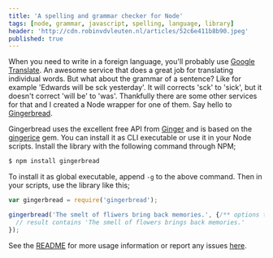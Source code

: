 ```yaml
---
title: 'A spelling and grammar checker for Node'
tags: [node, grammar, javascript, spelling, language, library]
header: 'http://cdn.robinvdvleuten.nl/articles/52c6e411b8b90.jpeg'
published: true
---
```


When you need to write in a foreign language, you'll probably use [Google Translate][1]. An awesome service that does a great job for translating individual words. But what about the grammar of a sentence? Like for example 'Edwards will be sck yesterday'. It will corrects 'sck' to 'sick', but it doesn't correct 'will be' to 'was'.
Thankfully there are some other services for that and I created a Node wrapper for one of them. Say hello to [Gingerbread][2].
<!-- more -->

Gingerbread uses the excellent free API from [Ginger][3] and is based on the [gingerice][4] gem. You can install it as CLI executable or use it in your Node scripts. Install the library with the following command through NPM;

```bash
$ npm install gingerbread
```

To install it as global executable, append `-g` to the above command.
Then in your scripts, use the library like this;

```javascript
var gingerbread = require('gingerbread');

gingerbread('The smelt of fliwers bring back memories.', {/** options to override **/}, function (error, text, result, corrections) {
  // result contains 'The smell of flowers brings back memories.'
});
```

See the [README][5] for more usage information or report any issues [here][6].

[1]: http://translate.google.com
[2]: https://github.com/RobinvdVleuten/gingerbread
[3]: http://www.gingersoftware.com/
[4]: https://github.com/subosito/gingerice
[5]: https://github.com/RobinvdVleuten/gingerbread/README.md
[6]: https://github.com/RobinvdVleuten/gingerbread/issues